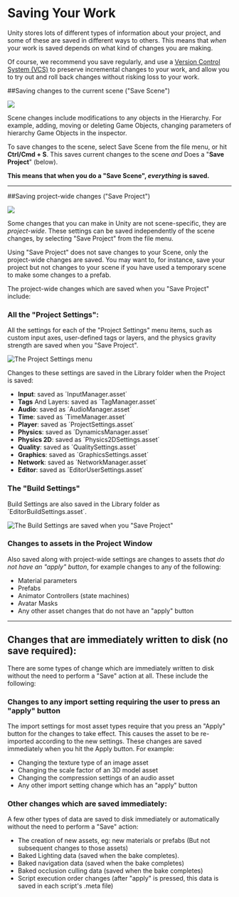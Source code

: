 # Saving Your Work

Unity stores lots of different types of information about your project, and some of these are saved in different ways to others. This means that *when* your work is saved depends on what kind of changes you are making.

Of course, we recommend you save regularly, and use a [Version Control System (VCS)](VersionControl) to preserve incremental changes to your work, and allow you to try out and roll back changes without risking loss to your work.

##Saving changes to the current scene ("Save Scene")

![](../uploads/Main/SaveSceneMenu.png)

Scene changes include modifications to any objects in the Hierarchy. For example, adding, moving or deleting Game Objects, changing parameters of hierarchy Game Objects in the inspector.

To save changes to the scene, select Save Scene from the file menu, or hit **Ctrl/Cmd + S**.
This saves current changes to the scene *and* Does a "**Save Project**" (below).

**This means that when you do a "Save Scene", *everything* is saved.**



---------------

##Saving project-wide changes ("Save Project")

![](../uploads/Main/SaveProjectMenu.png)

Some changes that you can make in Unity are not scene-specific, they are *project-wide*. These settings can be saved independently of the scene changes, by selecting "Save Project" from the file menu.

Using "Save Project" does not save changes to your Scene, only the project-wide changes are saved. You may want to, for instance, save your project but not changes to your scene if you have used a temporary scene to make some changes to a prefab.

The project-wide changes which are saved when you "Save Project" include:

### All the "Project Settings":

All the settings for each of the "Project Settings" menu items, such as custom input axes, user-defined tags or layers, and the physics gravity strength are saved when you "Save Project". 

![The Project Settings menu](../uploads/Main/ProjectSettingsMenu.png)

Changes to these settings are saved in the Library folder when the Project is saved:

- **Input**: saved as ´InputManager.asset´
- **Tags** And Layers: saved as ´TagManager.asset´
- **Audio**: saved as ´AudioManager.asset´
- **Time**: saved as ´TimeManager.asset´
- **Player**: saved as ´ProjectSettings.asset´
- **Physics**: saved as ´DynamicsManager.asset´
- **Physics 2D**: saved as ´Physics2DSettings.asset´
- **Quality**: saved as ´QualitySettings.asset´
- **Graphics**: saved as ´GraphicsSettings.asset´
- **Network**: saved as ´NetworkManager.asset´
- **Editor**: saved as ´EditorUserSettings.asset´

### The "Build Settings"

Build Settings are also saved in the Library folder as ´EditorBuildSettings.asset´.

![The Build Settings are saved when you "Save Project"](../uploads/Main/SavingBuildSettings.png)


### Changes to assets in the Project Window

Also saved along with project-wide settings are changes to assets *that do not have an "apply" button*, for example changes to any of the following:

- Material parameters
- Prefabs
- Animator Controllers (state machines)
- Avatar Masks
- Any other asset changes that do not have an "apply" button

---------------

## Changes that are immediately written to disk (no save required):

There are some types of change which are immediately written to disk without the need to perform a "Save" action at all. These include the following:

### Changes to any import setting requiring the user to press an "apply" button

The import settings for most asset types require that you press an "Apply" button for the changes to take effect. This causes the asset to be re-imported according to the new settings. These changes are saved immediately when you hit the Apply button. For example:

- Changing the texture type of an image asset
- Changing the scale factor of an 3D model asset
- Changing the compression settings of an audio asset
- Any other import setting change which has an "apply" button

### Other changes which are saved immediately:

A few other types of data are saved to disk immediately or automatically without the need to perform a "Save" action:

- The creation of new assets, eg: new materials or prefabs (But not subsequent changes to those assets)
- Baked Lighting data (saved when the bake completes).
- Baked navigation data (saved when the bake completes)
- Baked occlusion culling data (saved when the bake completes)
- Script execution order changes (after "apply" is pressed, this data is saved in each script's .meta file)
